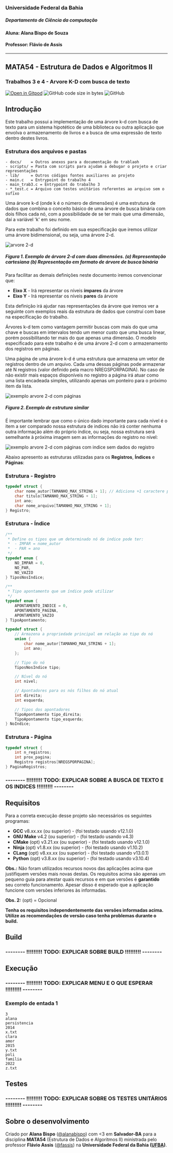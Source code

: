 ### Universidade Federal da Bahia
##### Departamento de Ciência da computação
#### Aluna: Alana Bispo de Souza
#### Professor: Flávio de Assis

---

## MATA54 - Estrutura de Dados e Algoritmos II
### Trabalhos 3 e 4 - Arvore K-D com busca de texto

[![Open in Gitpod](https://img.shields.io/badge/click%20to%20-open%20in%20gitpod-orange?logo=gitpod)](https://gitpod.io/#https://github.com/alanabispo/MATA54-trabalho3-4)
![GitHub code size in bytes](https://img.shields.io/github/languages/code-size/alanabispo/MATA54-trabalho3-4)
![GitHub](https://img.shields.io/github/license/alanabispo/MATA54-trabalho3-4)

## Introdução

Este trabalho possui a implementação de uma árvore k-d com busca de texto
para um sistema hipotético de uma biblioteca ou outra aplicação que envolva
o armazenamento de livros e a busca de uma expressão de texto dentro destes
livros.

### Estrutura dos arquivos e pastas

```
- docs/    = Outros anexos para a documentação do trablaoh
- scripts/ = Pasta com scripts para ajudam a debugar o projeto e criar representações
- lib/     = Outros códigos fontes auxiliares ao projeto
- main.c   = Entrypoint do trabalho 4
- main_trab3.c = Entrypoint do trabalho 3
- *_test.c = Arquivo com testes unitários referentes ao arquivo sem o sufixo
```

Uma árvore k-d (onde k é o número de dimensões) é uma estrutura de dados que combina
o conceito básico de uma árvore de busca binária com dois filhos cada nó, com a 
possibilidade de se ter mais que uma dimensão, daí a variável 'k' em seu nome. 

Para este trabalho foi definido em sua especificação que iremos utilizar uma árvore 
bidimensional, ou seja, uma árvore 2-d.

![arvore 2-d](docs/images/arvore-2d.png)
##### **Figura 1.** Exemplo de árvore 2-d com duas dimensões. (a) Representação cartesiana (b) Representação em formato de árvore de busca binária

Para facilitar as demais definições neste documento iremos convencionar que:

* **Eixo X** - Irá representar os níveis **ímpares** da árvore
* **Eixo Y** - Irá representar os níveis **pares** da árvore

Esta definição irá ajudar nas representações da árvore que iremos ver a seguinte
com exemplos reais da estrutura de dados que construí com base na especificação do trabalho.

Árvores k-d tem como vantagem permitir buscas com mais do que uma chave e buscas em intervalos
tendo um menor custo que uma busca linear, porém possibilitando ter mais do que apenas uma 
dimensão. O modelo especificado para este trabalho é de uma árvore 2-d com o armazenamento dos
registros em páginas.

Uma página de uma árvore k-d é uma estrutura que armazena um vetor de registros dentro de um arquivo.
Cada uma dessas páginas pode armazenar até N registros (valor definido pela macro NREGSPORPAGINA).
No caso de não existir mais espaços disponíveis no registro a página irá atuar como uma lista 
encadeada simples, utilizando apenas um ponteiro para o próximo item da lista. 

![exemplo arvore 2-d com páginas](docs/images/arvore-2d-paginas.png)

##### **Figura 2.** Exemplo de estrutura similar

É importante lembrar que como o único dado importante para cada nível é o item a ser comparado
nossa estrutura de indices não irá conter nenhuma outra informação além do próprio índice, ou seja,
nossa estrutura será semelhante à próxima imagem sem as informações do registro no nível:

![exemplo arvore 2-d com páginas com indice sem dados do registro](docs/images/arvore-2d-paginas-simples.png)

Abaixo apresento as estruturas utilizadas para os **Registros**, **Índices** e **Páginas**:

### Estrutura - Registro

```c
typedef struct {
    char nome_autor[TAMANHO_MAX_STRING + 1]; // Adiciona +1 caractere para o \0
    char titulo[TAMANHO_MAX_STRING + 1];
    int ano;
    char nome_arquivo[TAMANHO_MAX_STRING + 1];
} Registro;
```

### Estrutura - Índice

```c
/**
 * Define os tipos que um determinado nó de indice pode ter:
 *  - IMPAR = nome_autor
 *  - PAR = ano
 */
typedef enum {
    NO_IMPAR = 0,
    NO_PAR,
    NO_VAZIO
} TiposNosIndice;

/**
 * Tipo apontamento que um índice pode utilizar
 */
typedef enum {
    APONTAMENTO_INDICE = 0,
    APONTAMENTO_PAGINA,
    APONTAMENTO_VAZIO
} TipoApontamento;

typedef struct {
    // Armazena a propriedade principal em relação ao tipo do nó
    union {
        char nome_autor[TAMANHO_MAX_STRING + 1];
        int ano;
    };

    // Tipo do nó
    TiposNosIndice tipo;

    // Nível do nó
    int nivel;

    // Apontadores para os nós filhos do nó atual
    int direita;
    int esquerda;

    // Tipos dos apontadores
    TipoApontamento tipo_direita;
    TipoApontamento tipo_esquerda;
} NoIndice;
```

### Estrutura - Página

```c
typedef struct {
    int n_registros;
    int prox_pagina;
    Registro registros[NREGSPORPAGINA];
} PaginaRegistros;
```

### -------- !!!!!!!!! TODO: EXPLICAR SOBRE A BUSCA DE TEXTO E OS INDICES !!!!!!!!! --------

## Requisitos

Para a correta execução desse projeto são necessários os seguintes programas:

* **GCC** v8.xx.xx (ou superior) - (foi testado usando v12.1.0)
* **GNU Make** v4.2 (ou superior) - (foi testado usando v4.3)
* **CMake** (opt) v3.21.xx (ou superior) - (foi testado usando v12.1.0)
* **Ninja** (opt) v1.8.xx (ou superior) - (foi testado usando v1.10.2)
* **CLang** (opt) v8.xx.xx (ou superior) - (foi testado usando v13.0.1)
* **Python** (opt) v3.8.xx (ou superior) - (foi testado usando v3.10.4)

**Obs.:** Não foram utilizados recursos novos das aplicações acima que justifiquem 
versões mais novas destas. Os requisitos acima são apenas um pequeno guia para atestar
quais recursos e em que versões é **garantido** seu correto funcionamento. Apesar disso
é esperado que a aplicação funcione com versões inferiores às informadas. 

**Obs. 2:** (opt) = Opcional

**Tenha os requisitos independentemente das versões informadas acima.**
**Utilize as recomendações de versão caso tenha problemas durante o build.**

## Build

### -------- !!!!!!!!! TODO: EXPLICAR SOBRE BUILD !!!!!!!!! --------

## Execução

### -------- !!!!!!!!! TODO: EXPLICAR MENU E O QUE ESPERAR !!!!!!!!! --------

### Exemplo de entada 1

```
3
alana
persistencia
2014
x.txt
clara
amor
2015
y.txt
poli
familia
2022
z.txt
```

## Testes

### -------- !!!!!!!!! TODO: EXPLICAR SOBRE OS TESTES UNITÁRIOS !!!!!!!!! --------

## Sobre o desenvolvimento

Criado por **Alana Bispo** ([@alanabispo](https://github.com/alanabispo)) com <3 em **Salvador-BA** para a disciplina **MATA54**
(Estrutura de Dados e Algoritmos II) ministrada pelo professor **Flávio Assis** ([@fassis](http://www.academo.ufba.br/pesquisador.php?cod=1026))
na **Universidade Federal da Bahia ([UFBA](https://ufba.br))**.